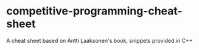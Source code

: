 # competitive-programming-cheat-sheet
A cheat sheet based on Antti Laaksonen's book, snippets provided in C++

